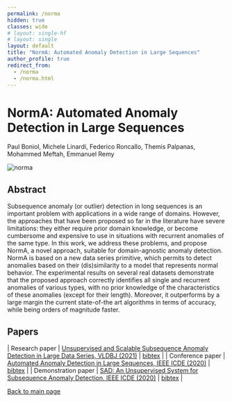 ```yaml
---
permalink: /norma
hidden: true
classes: wide
# layout: single-hf
# layout: single
layout: default
title: "NormA: Automated Anomaly Detection in Large Sequences"
author_profile: true
redirect_from: 
  - /norma
  - /norma.html
---
```


# NormA: Automated Anomaly Detection in Large Sequences
Paul Boniol, Michele Linardi, Federico Roncallo, Themis Palpanas, Mohammed Meftah, Emmanuel Remy


![norma](https://boniolp.github.io/paulboniol/assets/img/full_process_sumary_norma.jpg)

## Abstract

Subsequence anomaly (or outlier) detection in long sequences is an important problem with applications in a wide range of domains. 
However, the approaches that have been proposed so far in the literature have severe limitations: 
they either require prior domain knowledge, or become cumbersome and expensive to use in situations with recurrent anomalies of the same type. 
In this work, we address these problems, and propose NormA, a novel approach, suitable for domain-agnostic anomaly detection. 
NormA is based on a new data series primitive, which permits to detect anomalies based on their (dis)similarity to a model that represents normal behavior. 
The experimental results on several real datasets demonstrate that the proposed approach correctly identifies all single and recurrent anomalies of various types, with no prior knowledge of the characteristics of these anomalies (except for their length). 
Moreover, it outperforms by a large margin the current state-of-the art algorithms in terms of accuracy, while being orders of magnitude faster.
## Papers

| Research paper | [Unsupervised and Scalable Subsequence Anomaly Detection in Large Data Series, VLDBJ (2021)](https://boniolp.github.io/paulboniol/assets/pdfs/vldbj.pdf) | [bibtex](https://boniolp.github.io/paulboniol/assets/pdfs/vldbj.txt) |
| Conference paper | [Automated Anomaly Detection in Large Sequences, IEEE ICDE (2020)](https://boniolp.github.io/paulboniol/assets/pdfs/icde.pdf) | [bibtex](https://boniolp.github.io/paulboniol/assets/pdfs/icde.txt) |
| Demonstration paper | [SAD: An Unsupervised System for Subsequence Anomaly Detection, IEEE ICDE (2020)](https://boniolp.github.io/paulboniol/assets/pdfs/icdedemo.pdf) | [bibtex](https://boniolp.github.io/paulboniol/assets/pdfs/icdedemo.txt) |

[Back to main page](https://boniolp.github.io/paulboniol)
